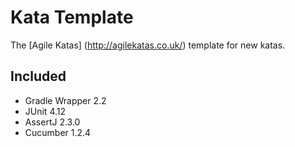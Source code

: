 # Kata Template
The [Agile Katas] (http://agilekatas.co.uk/) template for new katas. 

## Included 
- Gradle Wrapper 2.2
- JUnit 4.12
- AssertJ 2.3.0
- Cucumber 1.2.4
